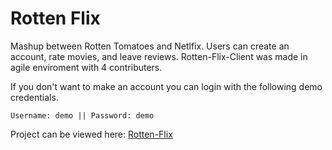 # Rotten Flix

Mashup between Rotten Tomatoes and Netlfix.
Users can create an account, rate movies, and leave reviews. Rotten-Flix-Client was made in agile enviroment with 4 contributers.

If you don't want to make an account you can login with the following demo credentials.

```
Username: demo || Password: demo
```

Project can be viewed here: [Rotten-Flix](https://rottenflix.netlify.app)
